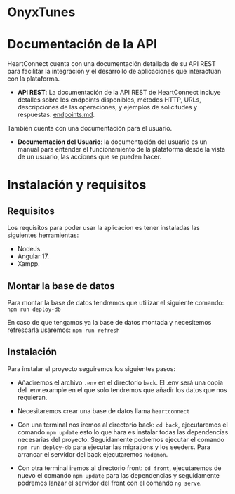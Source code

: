 # OnyxTunes
 
# Documentación de la API
HeartConnect cuenta con una documentación detallada de su API REST para facilitar la integración y el desarrollo de aplicaciones que interactúan con la plataforma.

- **API REST**: La documentación de la API REST de HeartConnect incluye detalles sobre los endpoints disponibles, métodos HTTP, URLs, descripciones de las operaciones, y ejemplos de solicitudes y respuestas. [endpoints.md](./documentation/endpoints.md).

También cuenta con una documentación para el usuario.

- **Documentación del Usuario**: la documentación del usuario es un manual para entender el funcionamiento de la plataforma desde la vista de un usuario, las acciones que se pueden hacer.

# Instalación y requisitos
## Requisitos
Los requisitos para poder usar la aplicacion es tener instaladas las siguientes herramientas:

- NodeJs.
- Angular 17.
- Xampp.

## Montar la base de datos
Para montar la base de datos tendremos que utilizar el siguiente comando: `npm run deploy-db`

En caso de que tengamos ya la base de datos montada y necesitemos refrescarla usaremos: `npm run refresh`

## Instalación
Para instalar el proyecto seguiremos los siguientes pasos:
- Añadiremos el archivo `.env` en el directorio `back`. El .env será una copia del .env.example en el que solo tendremos que añadir los datos que nos requieran.

- Necesitaremos crear una base de datos llama `heartconnect`

- Con una terminal nos iremos al directorio back: `cd back`, ejecutaremos el comando `npm update` esto lo que hara es instalar todas las dependencias necesarias del proyecto. Seguidamente podremos ejecutar el comando `npm run deploy-db` para ejecutar las migrations y los seeders. Para arrancar el servidor del back ejecutaremos `nodemon`.

- Con otra terminal iremos al directorio front: `cd front`, ejecutaremos de nuevo el comando `npm update` para las dependencias y seguidamente podremos lanzar el servidor del front con el comando `ng serve`.